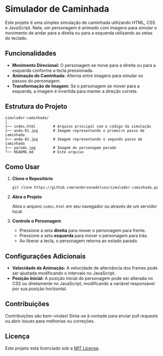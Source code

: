 # Simulador de Caminhada

Este projeto é uma simples simulação de caminhada utilizando HTML, CSS e JavaScript. Nele, um personagem é animado com imagens para simular o movimento de andar para a direita ou para a esquerda utilizando as setas do teclado.

## Funcionalidades

- **Movimento Direcional:** O personagem se move para a direita ou para a esquerda conforme a tecla pressionada.
- **Animação de Caminhada:** Alterna entre imagens para simular os passos do personagem.
- **Transformação de Imagem:** Se o personagem se mover para a esquerda, a imagem é invertida para manter a direção correta.

## Estrutura do Projeto

```
simulador-caminhada/
│
├── index.html        # Arquivo principal com o código da simulação  
├── anda-01.jpg       # Imagem representando o primeiro passo de caminhada
├── anda-02.jpg       # Imagem representando o segundo passo de caminhada
├── parado.jpg        # Imagem do personagem parado  
└── README.md         # Este arquivo
```

## Como Usar

1. **Clone o Repositório**
   ```bash
   git clone https://github.com/andersonadelson/simulador-caminhada.git
   ```
2. **Abra o Projeto**
   
   Abra o arquivo `index.html` em seu navegador ou através de um servidor local.
   
3. **Controle o Personagem**
   
   - Pressione a seta **direita** para mover o personagem para frente.
   - Pressione a seta **esquerda** para mover o personagem para trás.
   - Ao liberar a tecla, o personagem retorna ao estado parado.

## Configurações Adicionais

- **Velocidade de Animação:** A velocidade de alternância dos frames pode ser ajustada modificando o intervalo no JavaScript.
- **Posição Inicial:** A posição inicial do personagem pode ser alterada no CSS ou diretamente no JavaScript, modificando a variável responsável por sua posição horizontal.

## Contribuições

Contribuições são bem-vindas! Sinta-se à vontade para enviar pull requests ou abrir issues para melhorias ou correções.

## Licença

Este projeto está licenciado sob a [MIT License](LICENSE).
